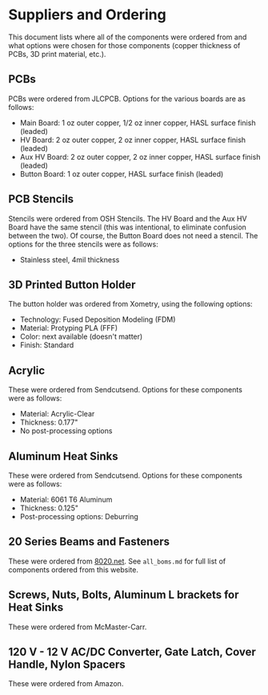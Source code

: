 # Suppliers and Ordering

This document lists where all of the components were ordered from and what options were chosen for those components (copper thickness of PCBs, 3D print material, etc.).

## PCBs

PCBs were ordered from JLCPCB. Options for the various boards are as follows:

- Main Board: 1 oz outer copper, 1/2 oz inner copper, HASL surface finish (leaded)
- HV Board: 2 oz outer copper, 2 oz inner copper, HASL surface finish (leaded)
- Aux HV Board: 2 oz outer copper, 2 oz inner copper, HASL surface finish (leaded)
- Button Board: 1 oz outer copper, HASL surface finish (leaded)

## PCB Stencils

Stencils were ordered from OSH Stencils. The HV Board and the Aux HV Board have the same stencil (this was intentional, to eliminate confusion between the two). Of course, the Button Board does not need a stencil. The options for the three stencils were as follows: 

- Stainless steel, 4mil thickness

## 3D Printed Button Holder

The button holder was ordered from Xometry, using the following options:

- Technology: Fused Deposition Modeling (FDM)
- Material: Protyping PLA (FFF)
- Color: next available (doesn't matter)
- Finish: Standard

## Acrylic

These were ordered from Sendcutsend. Options for these components were as follows:

- Material: Acrylic-Clear
- Thickness: 0.177"
- No post-processing options

## Aluminum Heat Sinks

These were ordered from Sendcutsend. Options for these components were as follows:

- Material: 6061 T6 Aluminum
- Thickness: 0.125"
- Post-processing options: Deburring

## 20 Series Beams and Fasteners

These were ordered from [8020.net](8020.net). See `all_boms.md` for full list of components ordered from this website.

## Screws, Nuts, Bolts, Aluminum L brackets for Heat Sinks

These were ordered from McMaster-Carr.

## 120 V - 12 V AC/DC Converter, Gate Latch, Cover Handle, Nylon Spacers

These were ordered from Amazon.